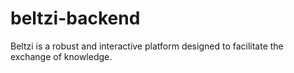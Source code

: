 # beltzi-backend
Beltzi is a robust and interactive platform designed to facilitate the exchange of knowledge. 
